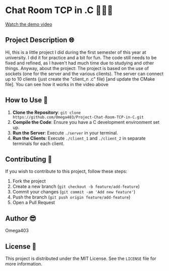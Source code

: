 # Chat Room TCP in .C 👨‍💻💬​

[Watch the demo video](https://github.com/Omega403/Project-Chat-Room-TCP-in-C/assets/168663678/df6c2ff0-3978-4d64-ba76-9f188c309228)

## Project Description 🌐​

Hi, this is a little project I did during the first semester of this year at university. I did it for practice and a bit for fun. The code still needs to be fixed and refined, as I haven't had much time due to studying and other things. 
Anyway, about the project: The project is based on the use of sockets (one for the server and the various clients). The server can connect up to 10 clients (just create the "client_n .c" file) [and update the CMake file]. 
You can see how it works in the video above

## How to Use 📍​

1. **Clone the Repository**: `git clone https://github.com/Omega403/Project-Chat-Room-TCP-in-C.git`
2. **Compile the Code**: Ensure you have a C development environment set up.
3. **Run the Server**: Execute `./server` in your terminal.
4. **Run the Clients**: Execute `./client_1` and `./client_2` in separate terminals for each client.


## Contributing 📍​

If you wish to contribute to this project, follow these steps:

1. Fork the project
2. Create a new branch (`git checkout -b feature/add-feature`)
3. Commit your changes (`git commit -am 'Add new feature'`)
4. Push the branch (`git push origin feature/add-feature`)
5. Open a Pull Request

## Author 😎​

Omega403

## License 🧾

This project is distributed under the MIT License. See the `LICENSE` file for more information.
